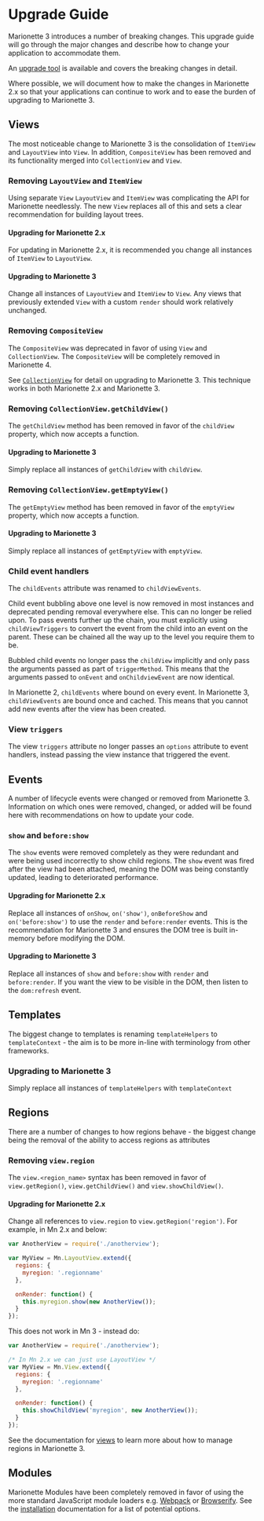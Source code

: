 # Upgrade Guide

Marionette 3 introduces a number of breaking changes. This upgrade guide will go
through the major changes and describe how to change your application to
accommodate them.

An [upgrade tool](https://github.com/marionettejs/marionette-v3-compat) is available
and covers the breaking changes in detail.

Where possible, we will document how to make the changes in Marionette 2.x so
that your applications can continue to work and to ease the burden of upgrading
to Marionette 3.

## Views

The most noticeable change to Marionette 3 is the consolidation of `ItemView`
and `LayoutView` into `View`. In addition, `CompositeView` has been removed and
its functionality merged into `CollectionView` and `View`.

### Removing `LayoutView` and `ItemView`

Using separate `View` `LayoutView` and `ItemView` was complicating the API for
Marionette needlessly. The new `View` replaces all of this and sets a clear
recommendation for building layout trees.

#### Upgrading for Marionette 2.x

For updating in Marionette 2.x, it is recommended you change all instances of
`ItemView` to `LayoutView`.

#### Upgrading to Marionette 3

Change all instances of `LayoutView` and `ItemView` to `View`. Any views that
previously extended `View` with a custom `render` should work relatively
unchanged.

### Removing `CompositeView`

The `CompositeView` was deprecated in favor of using `View` and
`CollectionView`. The `CompositeView` will be completely removed in Marionette
4.

See [`CollectionView`](./marionette.collectionview.md#rendering-collectionviews)
for detail on upgrading to Marionette 3. This technique works in both Marionette
2.x and Marionette 3.

### Removing `CollectionView.getChildView()`

The `getChildView` method has been removed in favor of the `childView` property,
which now accepts a function.

#### Upgrading to Marionette 3

Simply replace all instances of `getChildView` with `childView`.

### Removing `CollectionView.getEmptyView()`

The `getEmptyView` method has been removed in favor of the `emptyView` property,
which now accepts a function.

#### Upgrading to Marionette 3

Simply replace all instances of `getEmptyView` with `emptyView`.

### Child event handlers

The `childEvents` attribute was renamed to `childViewEvents`.

Child event bubbling above one level is now removed in most instances and
deprecated pending removal everywhere else. This can no longer be relied upon.
To pass events further up the chain, you must explicitly using
`childViewTriggers` to convert the event from the child into an event on the
parent. These can be chained all the way up to the level you require them to be.

Bubbled child events no longer pass the `childView` implicitly and only pass the
arguments passed as part of `triggerMethod`. This means that the arguments
passed to `onEvent` and `onChildviewEvent` are now identical.

In Marionette 2, `childEvents` where bound on every event. In Marionette 3,
`childViewEvents` are bound once and cached. This means that you cannot add new
events after the view has been created.

### View `triggers`

The view `triggers` attribute no longer passes an `options` attribute to event
handlers, instead passing the view instance that triggered the event.

## Events

A number of lifecycle events were changed or removed from Marionette 3.
Information on which ones were removed, changed, or added will be found here
with recommendations on how to update your code.

### `show` and `before:show`

The `show` events were removed completely as they were redundant and were being
used incorrectly to show child regions. The `show` event was fired after the
view had been attached, meaning the DOM was being constantly updated, leading to
deteriorated performance.

#### Upgrading for Marionette 2.x

Replace all instances of `onShow`, `on('show')`, `onBeforeShow` and
`on('before:show')` to use the `render` and `before:render` events. This is the
recommendation for Marionette 3 and ensures the DOM tree is built in-memory
before modifying the DOM.

#### Upgrading to Marionette 3

Replace all instances of `show` and `before:show` with `render` and
`before:render`. If you want the view to be visible in the DOM, then listen to
the `dom:refresh` event.

## Templates

The biggest change to templates is renaming `templateHelpers` to
`templateContext` - the aim is to be more in-line with terminology from other
frameworks.

### Upgrading to Marionette 3

Simply replace all instances of `templateHelpers` with `templateContext`

## Regions

There are a number of changes to how regions behave - the biggest change being
the removal of the ability to access regions as attributes

### Removing `view.region`

The `view.<region_name>` syntax has been removed in favor of `view.getRegion()`,
`view.getChildView()` and `view.showChildView()`.

#### Upgrading for Marionette 2.x

Change all references to `view.region` to `view.getRegion('region')`. For
example, in Mn 2.x and below:

```javascript
var AnotherView = require('./anotherview');

var MyView = Mn.LayoutView.extend({
  regions: {
    myregion: '.regionname'
  },

  onRender: function() {
    this.myregion.show(new AnotherView());
  }
});
```

This does not work in Mn 3 - instead do:

```javascript
var AnotherView = require('./anotherview');

/* In Mn 2.x we can just use LayoutView */
var MyView = Mn.View.extend({
  regions: {
    myregion: '.regionname'
  },

  onRender: function() {
    this.showChildView('myregion', new AnotherView());
  }
});
```

See the documentation for [views](marionette.view.md#laying-out-views---regions)
to learn more about how to manage regions in Marionette 3.

## Modules

Marionette Modules have been completely removed in favor of using the more
standard JavaScript module loaders e.g.
[Webpack](./installation.md#quick-start-using-npm-and-webpack) or
[Browserify](./installation.md#quick-start-using-npm-and-browserify). See the
[installation](./installation.md) documentation for a list of potential options.
